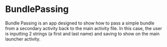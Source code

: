 # BundlePassing

Bundle Passing is an app designed to show how to pass a simple bundle from a secondary activity back to the main activity file. In this case, the user is inputting 2 strings (a first and last name) and saving to show on the main launcher activity. 
